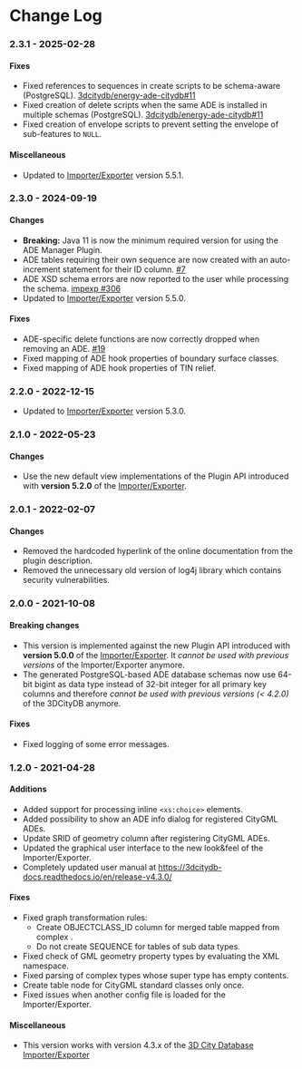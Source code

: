 Change Log
==========

### 2.3.1 - 2025-02-28

#### Fixes
* Fixed references to sequences in create scripts to be schema-aware (PostgreSQL). [3dcitydb/energy-ade-citydb#11](https://github.com/3dcitydb/energy-ade-citydb/issues/11) 
* Fixed creation of delete scripts when the same ADE is installed in multiple schemas (PostgreSQL). [3dcitydb/energy-ade-citydb#11](https://github.com/3dcitydb/energy-ade-citydb/issues/11)
* Fixed creation of envelope scripts to prevent setting the envelope of sub-features to `NULL`.

#### Miscellaneous
* Updated to [Importer/Exporter](https://github.com/3dcitydb/importer-exporter) version 5.5.1.

### 2.3.0 - 2024-09-19

#### Changes
* **Breaking:** Java 11 is now the minimum required version for using the ADE Manager Plugin.
* ADE tables requiring their own sequence are now created with an auto-increment statement for their ID column.
  [#7](https://github.com/3dcitydb/plugin-ade-manager/issues/7)
* ADE XSD schema errors are now reported to the user while processing the schema. [impexp #306](https://github.com/3dcitydb/importer-exporter/issues/306)
* Updated to [Importer/Exporter](https://github.com/3dcitydb/importer-exporter) version 5.5.0.

#### Fixes
* ADE-specific delete functions are now correctly dropped when removing an ADE. [#19](https://github.com/3dcitydb/plugin-ade-manager/issues/19)
* Fixed mapping of ADE hook properties of boundary surface classes.
* Fixed mapping of ADE hook properties of TIN relief.

### 2.2.0 - 2022-12-15

* Updated to [Importer/Exporter](https://github.com/3dcitydb/importer-exporter) version 5.3.0.

### 2.1.0 - 2022-05-23

#### Changes
* Use the new default view implementations of the Plugin API introduced with **version 5.2.0** of the
  [Importer/Exporter](https://github.com/3dcitydb/importer-exporter).

### 2.0.1 - 2022-02-07

#### Changes
* Removed the hardcoded hyperlink of the online documentation from the plugin description.
* Removed the unnecessary old version of log4j library which contains security vulnerabilities.

### 2.0.0 - 2021-10-08

#### Breaking changes
* This version is implemented against the new Plugin API introduced with **version 5.0.0** of the
  [Importer/Exporter](https://github.com/3dcitydb/importer-exporter). It *cannot be used with previous versions*
  of the Importer/Exporter anymore.
* The generated PostgreSQL-based ADE database schemas now use 64-bit bigint as data type instead of 32-bit integer 
  for all primary key columns and therefore *cannot be used with previous versions (< 4.2.0)* of the 3DCityDB anymore.

#### Fixes
* Fixed logging of some error messages.

### 1.2.0 - 2021-04-28

#### Additions
* Added support for processing inline `<xs:choice>` elements.
* Added possibility to show an ADE info dialog for registered CityGML ADEs.
* Update SRID of geometry column after registering CityGML ADEs.
* Updated the graphical user interface to the new look&feel of the Importer/Exporter.
* Completely updated user manual at https://3dcitydb-docs.readthedocs.io/en/release-v4.3.0/

#### Fixes
* Fixed graph transformation rules:
  * Create OBJECTCLASS_ID column for merged table mapped from complex <DataType>.
  * Do not create SEQUENCE for tables of sub data types.
* Fixed check of GML geometry property types by evaluating the XML namespace.
* Fixed parsing of complex types whose super type has empty contents.
* Create table node for CityGML standard classes only once.
* Fixed issues when another config file is loaded for the Importer/Exporter.

#### Miscellaneous
* This version works with version 4.3.x of the [3D City Database Importer/Exporter](https://github.com/3dcitydb/importer-exporter)